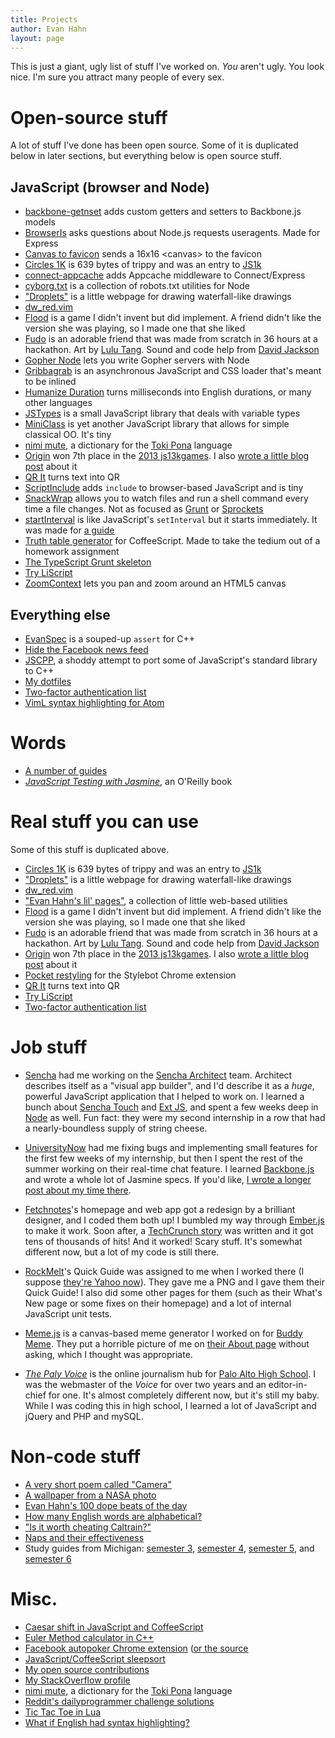 ```yaml
---
title: Projects
author: Evan Hahn
layout: page
---
```

This is just a giant, ugly list of stuff I've worked on. *You* aren't ugly. You look nice. I'm sure you attract many people of every sex.

Open-source stuff
=================

A lot of stuff I've done has been open source. Some of it is duplicated below in later sections, but everything below is open source stuff.

JavaScript (browser and Node)
-----------------------------

* [backbone-getnset](https://github.com/EvanHahn/backbone-getnset) adds custom getters and setters to Backbone.js models
* [BrowserIs](https://github.com/EvanHahn/BrowserIs) asks questions about Node.js requests useragents. Made for Express
* [Canvas to favicon](https://github.com/EvanHahn/canvas-to-favicon) sends a 16x16 &lt;canvas&gt; to the favicon
* [Circles 1K](/circles-1k) is 639 bytes of trippy and was an entry to [JS1k](http://js1k.com)
* [connect-appcache](https://github.com/EvanHahn/connect-appcache) adds Appcache middleware to Connect/Express
* [cyborg.txt](https://github.com/EvanHahn/cyborg.txt) is a collection of robots.txt utilities for Node
* ["Droplets"](/tape/droplets/) is a little webpage for drawing waterfall-like drawings
* [dw_red.vim](/vim_dw_red)
* [Flood](/tape/flood/) is a game I didn't invent but did implement. A friend didn't like the version she was playing, so I made one that she liked
* [Fudo](/tape/fudo) is an adorable friend that was made from scratch in 36 hours at a hackathon. Art by [Lulu Tang](http://www.luluspice.com/). Sound and code help from [David Jackson](http://www.linkedin.com/pub/david-jackson/64/1aa/5b3/)
* [Gopher Node](https://github.com/EvanHahn/gopher-node) lets you write Gopher servers with Node
* [Gribbagrab](https://github.com/EvanHahn/Gribbagrab) is an asynchronous JavaScript and CSS loader that's meant to be inlined
* [Humanize Duration](https://github.com/EvanHahn/HumanizeDuration.js) turns milliseconds into English durations, or many other languages
* [JSTypes](https://github.com/EvanHahn/JSTypes) is a small JavaScript library that deals with variable types
* [MiniClass](https://github.com/EvanHahn/MiniClass) is yet another JavaScript library that allows for simple classical OO. It's tiny
* [nimi mute](http://evanhahn.github.io/nimi-mute/), a dictionary for the [Toki Pona](http://tokipona.org/) language
* [Origin](http://js13kgames.com/entries/origin) won 7th place in the [2013 js13kgames](http://2013.js13kgames.com). I also [wrote a little blog post](/origin-js13kgames/) about it
* [QR It](http://evanhahn.github.io/QRIt/) turns text into QR
* [ScriptInclude](https://github.com/EvanHahn/ScriptInclude) adds `include` to browser-based JavaScript and is tiny
* [SnackWrap](https://github.com/EvanHahn/SnackWrap) allows you to watch files and run a shell command every time a file changes. Not as focused as [Grunt](http://gruntjs.com/) or [Sprockets](https://github.com/sstephenson/sprockets)
* [startInterval](https://github.com/EvanHahn/startInterval) is like JavaScript's `setInterval` but it starts immediately. It was made for [a guide](/make-an-npm-baby/)
* [Truth table generator](https://github.com/EvanHahn/truth-table) for CoffeeScript. Made to take the tedium out of a homework assignment
* [The TypeScript Grunt skeleton](https://github.com/EvanHahn/TypeScript-Grunt-skeleton)
* [Try LiScript](http://evanhahn.github.com/Try-LiScript/)
* [ZoomContext](https://github.com/EvanHahn/ZoomContext) lets you pan and zoom around an HTML5 canvas

Everything else
---------------

* [EvanSpec](https://github.com/EvanHahn/EvanSpec) is a souped-up `assert` for C++
* [Hide the Facebook news feed](https://github.com/EvanHahn/hide-news-feed)
* [JSCPP](https://github.com/EvanHahn/JSCPP), a shoddy attempt to port some of JavaScript's standard library to C++
* [My dotfiles](https://github.com/evanhahn/dotfiles)
* [Two-factor authentication list](/tape/two-factor-auth-list/)
* [VimL syntax highlighting for Atom](https://github.com/EvanHahn/atom-vimL)

Words
=====

* [A number of guides](/guides)
* [*JavaScript Testing with Jasmine*](http://shop.oreilly.com/product/0636920028277.do), an O'Reilly book

Real stuff you can use
======================

Some of this stuff is duplicated above.

* [Circles 1K](/circles-1k) is 639 bytes of trippy and was an entry to [JS1k](http://js1k.com)
* ["Droplets"](/tape/droplets/) is a little webpage for drawing waterfall-like drawings
* [dw_red.vim](/vim_dw_red)
* ["Evan Hahn's lil' pages"](/tape/lil/), a collection of little web-based utilities
* [Flood](/tape/flood/) is a game I didn't invent but did implement. A friend didn't like the version she was playing, so I made one that she liked
* [Fudo](/tape/fudo) is an adorable friend that was made from scratch in 36 hours at a hackathon. Art by [Lulu Tang](http://www.luluspice.com/). Sound and code help from [David Jackson](http://www.linkedin.com/pub/david-jackson/64/1aa/5b3/)
* [Origin](http://js13kgames.com/entries/origin) won 7th place in the [2013 js13kgames](http://2013.js13kgames.com). I also [wrote a little blog post](/origin-js13kgames/) about it
* [Pocket restyling](http://stylebot.me/styles/1533) for the Stylebot Chrome extension
* [QR It](http://evanhahn.github.io/QRIt/) turns text into QR
* [Try LiScript](http://evanhahn.github.com/Try-LiScript/)
* [Two-factor authentication list](/tape/two-factor-auth-list/)

Job stuff
=========

* [Sencha](http://www.sencha.com/) had me working on the [Sencha Architect](http://www.sencha.com/products/architect) team. Architect describes itself as a "visual app builder", and I'd describe it as a _huge_, powerful JavaScript application that I helped to work on. I learned a bunch about [Sencha Touch](http://www.sencha.com/products/touch/) and [Ext JS](http://www.sencha.com/products/extjs/), and spent a few weeks deep in [Node](http://nodejs.org/) as well. Fun fact: they were my second internship in a row that had a nearly-boundless supply of string cheese.

* [UniversityNow](http://unow.com/) had me fixing bugs and implementing small features for the first few weeks of my internship, but then I spent the rest of the summer working on their real-time chat feature. I learned [Backbone.js](http://backbonejs.org/) and wrote a whole lot of Jasmine specs. If you'd like, [I wrote a longer post about my time there](/on-my-internship-at-universitynow).

* [Fetchnotes](http://www.fetchnotes.com)'s homepage and web app got a redesign by a brilliant designer, and I coded them both up! I bumbled my way through [Ember.js](http://emberjs.com/) to make it work. Soon after, a [TechCrunch story](http://techcrunch.com/2012/04/12/fetchnotes-launches-a-simple-cloud-based-note-taking-service-that-twitter-users-will-love/) was written and it got tens of thousands of hits! And it worked! Scary stuff. It's somewhat different now, but a lot of my code is still there.

* [RockMelt](http://rockmelt.com/)'s Quick Guide was assigned to me when I worked there (I suppose [they're Yahoo now](http://yahoo.tumblr.com/post/57166940839/)). They gave me a PNG and I gave them their Quick Guide! I also did some other pages for them (such as their What's New page or some fixes on their homepage) and a lot of internal JavaScript unit tests.

* [Meme.js](https://github.com/BuddyMeme/Meme.js) is a canvas-based meme generator I worked on for [Buddy Meme](http://www.buddymeme.com/). They put a horrible picture of me on [their About page](http://www.buddymeme.com/about) without asking, which I thought was appropriate.

* [_The Paly Voice_](http://palyvoice.com/) is the online journalism hub for [Palo Alto High School](http://www.paly.net/). I was the webmaster of the _Voice_ for over two years and an editor-in-chief for one. It's almost completely different now, but it's still my baby. While I was coding this in high school, I learned a lot of JavaScript and jQuery and PHP and mySQL.

Non-code stuff
==============

* [A very short poem called "Camera"](http://issuu.com/netspencer/docs/calliope?mode=window&pageNumber=12)
* [A wallpaper from a NASA photo](/wp-content/uploads/2013/02/astro/)
* [Evan Hahn's 100 dope beats of the day](/dbotd/)
* [How many English words are alphabetical?](/under-1-of-english-words-are-alphabetical)
* ["Is it worth cheating Caltrain?"](/is-it-worth-cheating-caltrain)
* [Naps and their effectiveness](/naps-and-their-effectiveness)
* Study guides from Michigan: [semester 3](/a-couple-of-resources-from-my-3rd-semester), [semester 4](/resources-from-my-4th-semester), [semester 5](/resources-from-my-5th-semester), and [semester 6](/semester-6-resources)

Misc.
=====

* [Caesar shift in JavaScript and CoffeeScript](/caesar-shift-in-javascript)
* [Euler Method calculator in C++](/euler-method-calculator)
* [Facebook autopoker Chrome extension](/wp-content/uploads/2012/09/pokey/pokey.zip) ([or the source](/wp-content/uploads/2012/09/pokey/src/)
* [JavaScript/CoffeeScript sleepsort](/javascript-sleepsort)
* [My open source contributions](/random/my-open-source-contributions/)
* [My StackOverflow profile](http://stackoverflow.com/users/804100)
* [nimi mute](http://evanhahn.github.io/nimi-mute/), a dictionary for the [Toki Pona](http://tokipona.org/) language
* [Reddit's dailyprogrammer challenge solutions](/random/rdailyprogrammer-solutions)
* [Tic Tac Toe in Lua](https://gist.github.com/1135851)
* [What if English had syntax highlighting?](http://evanhahn.github.io/English-text-highlighting/)
